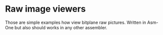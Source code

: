 # Raw image viewers

Those are simple examples how view bitplane raw pictures. Written in Asm-One but also should works in any other assembler.